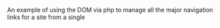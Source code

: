 An example of using the DOM via php to manage all the major navigation links for a site from a single <ul>
